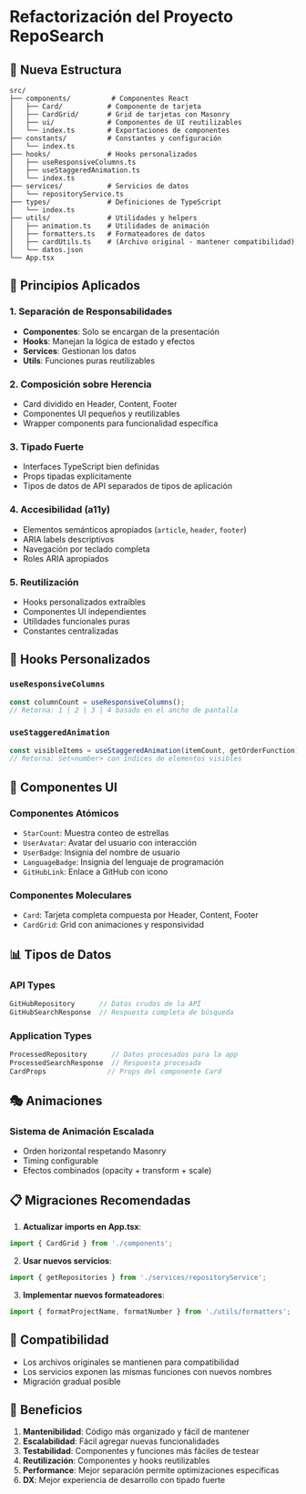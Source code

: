 # Refactorización del Proyecto RepoSearch

## 📁 Nueva Estructura

```
src/
├── components/          # Componentes React
│   ├── Card/           # Componente de tarjeta
│   ├── CardGrid/       # Grid de tarjetas con Masonry
│   ├── ui/             # Componentes de UI reutilizables
│   └── index.ts        # Exportaciones de componentes
├── constants/          # Constantes y configuración
│   └── index.ts
├── hooks/              # Hooks personalizados
│   ├── useResponsiveColumns.ts
│   ├── useStaggeredAnimation.ts
│   └── index.ts
├── services/           # Servicios de datos
│   └── repositoryService.ts
├── types/              # Definiciones de TypeScript
│   └── index.ts
├── utils/              # Utilidades y helpers
│   ├── animation.ts    # Utilidades de animación
│   ├── formatters.ts   # Formateadores de datos
│   ├── cardUtils.ts    # (Archivo original - mantener compatibilidad)
│   └── datos.json
└── App.tsx
```

## 🎯 Principios Aplicados

### 1. **Separación de Responsabilidades**
- **Componentes**: Solo se encargan de la presentación
- **Hooks**: Manejan la lógica de estado y efectos
- **Services**: Gestionan los datos
- **Utils**: Funciones puras reutilizables

### 2. **Composición sobre Herencia**
- Card dividido en Header, Content, Footer
- Componentes UI pequeños y reutilizables
- Wrapper components para funcionalidad específica

### 3. **Tipado Fuerte**
- Interfaces TypeScript bien definidas
- Props tipadas explícitamente
- Tipos de datos de API separados de tipos de aplicación

### 4. **Accesibilidad (a11y)**
- Elementos semánticos apropiados (`article`, `header`, `footer`)
- ARIA labels descriptivos
- Navegación por teclado completa
- Roles ARIA apropiados

### 5. **Reutilización**
- Hooks personalizados extraíbles
- Componentes UI independientes
- Utilidades funcionales puras
- Constantes centralizadas

## 🔧 Hooks Personalizados

### `useResponsiveColumns`
```typescript
const columnCount = useResponsiveColumns();
// Retorna: 1 | 2 | 3 | 4 basado en el ancho de pantalla
```

### `useStaggeredAnimation`
```typescript
const visibleItems = useStaggeredAnimation(itemCount, getOrderFunction);
// Retorna: Set<number> con índices de elementos visibles
```

## 🎨 Componentes UI

### Componentes Atómicos
- `StarCount`: Muestra conteo de estrellas
- `UserAvatar`: Avatar del usuario con interacción
- `UserBadge`: Insignia del nombre de usuario
- `LanguageBadge`: Insignia del lenguaje de programación
- `GitHubLink`: Enlace a GitHub con icono

### Componentes Moleculares
- `Card`: Tarjeta completa compuesta por Header, Content, Footer
- `CardGrid`: Grid con animaciones y responsividad

## 📊 Tipos de Datos

### API Types
```typescript
GitHubRepository      // Datos crudos de la API
GitHubSearchResponse  // Respuesta completa de búsqueda
```

### Application Types
```typescript
ProcessedRepository      // Datos procesados para la app
ProcessedSearchResponse  // Respuesta procesada
CardProps               // Props del componente Card
```

## 🎭 Animaciones

### Sistema de Animación Escalada
- Orden horizontal respetando Masonry
- Timing configurable
- Efectos combinados (opacity + transform + scale)

## 📋 Migraciones Recomendadas

1. **Actualizar imports en App.tsx**:
```typescript
import { CardGrid } from './components';
```

2. **Usar nuevos servicios**:
```typescript
import { getRepositories } from './services/repositoryService';
```

3. **Implementar nuevos formateadores**:
```typescript
import { formatProjectName, formatNumber } from './utils/formatters';
```

## 🔄 Compatibilidad

- Los archivos originales se mantienen para compatibilidad
- Los servicios exponen las mismas funciones con nuevos nombres
- Migración gradual posible

## 🚀 Beneficios

1. **Mantenibilidad**: Código más organizado y fácil de mantener
2. **Escalabilidad**: Fácil agregar nuevas funcionalidades
3. **Testabilidad**: Componentes y funciones más fáciles de testear
4. **Reutilización**: Componentes y hooks reutilizables
5. **Performance**: Mejor separación permite optimizaciones específicas
6. **DX**: Mejor experiencia de desarrollo con tipado fuerte